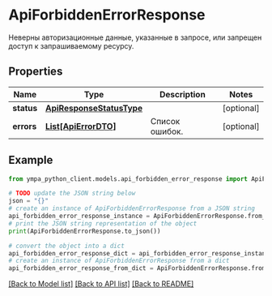 # ApiForbiddenErrorResponse

Неверны авторизационные данные, указанные в запросе, или запрещен доступ к запрашиваемому ресурсу.

## Properties

Name | Type | Description | Notes
------------ | ------------- | ------------- | -------------
**status** | [**ApiResponseStatusType**](ApiResponseStatusType.md) |  | [optional] 
**errors** | [**List[ApiErrorDTO]**](ApiErrorDTO.md) | Список ошибок. | [optional] 

## Example

```python
from ympa_python_client.models.api_forbidden_error_response import ApiForbiddenErrorResponse

# TODO update the JSON string below
json = "{}"
# create an instance of ApiForbiddenErrorResponse from a JSON string
api_forbidden_error_response_instance = ApiForbiddenErrorResponse.from_json(json)
# print the JSON string representation of the object
print(ApiForbiddenErrorResponse.to_json())

# convert the object into a dict
api_forbidden_error_response_dict = api_forbidden_error_response_instance.to_dict()
# create an instance of ApiForbiddenErrorResponse from a dict
api_forbidden_error_response_from_dict = ApiForbiddenErrorResponse.from_dict(api_forbidden_error_response_dict)
```
[[Back to Model list]](../README.md#documentation-for-models) [[Back to API list]](../README.md#documentation-for-api-endpoints) [[Back to README]](../README.md)


